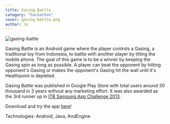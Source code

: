 ```yaml
---
title: Gasing Battle
category: "hackathon"
cover: gasing-battle.png
author: Jo
---
```


![gasing-battle](./gasing-battle-2.png)

Gasing Battle is an Android game where the player controls a Gasing, 
a traditional toy from Indonesia, to battle with another player 
by tilting the mobile phone. 
The goal of this game is to be a winner by keeping 
the Gasing spin as long as possible. 
A player can beat the opponent by hitting 
opponent's Gasing or makes the opponent's Gasing hit the wall 
until it's Healthpoint is depleted.

Gasing Battle was published in Google Play Store with total users 
around 30 thousand in 3 years without any marketing effort.
It was also awarded as the 3rd runner up in 
[ITB Samsung App Challenge 2013](https://stei.itb.ac.id/id/blog/2014/05/06/tim-stei-itb-juara-pertama-pada-kegiatan-samsung-student-ambassador-2014).

Download and try the app [here](./gasing-battle.apk)!

Technologies: Android, Java, AndEngine
